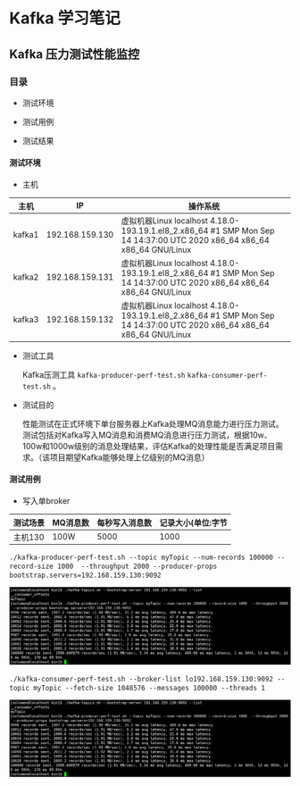 # Kafka 学习笔记

## Kafka 压力测试性能监控

### 目录

- 测试环境
  
- 测试用例
  
- 测试结果
  
#### 测试环境

* 主机

|主机|IP|操作系统|
|----|-----|-----|
|kafka1|192.168.159.130|虚拟机器Linux localhost 4.18.0-193.19.1.el8_2.x86_64 #1 SMP Mon Sep 14 14:37:00 UTC 2020 x86_64 x86_64 x86_64 GNU/Linux|
|kafka2|192.168.159.131|虚拟机器Linux localhost 4.18.0-193.19.1.el8_2.x86_64 #1 SMP Mon Sep 14 14:37:00 UTC 2020 x86_64 x86_64 x86_64 GNU/Linux|
|kafka3|192.168.159.132|虚拟机器Linux localhost 4.18.0-193.19.1.el8_2.x86_64 #1 SMP Mon Sep 14 14:37:00 UTC 2020 x86_64 x86_64 x86_64 GNU/Linux|

* 测试工具

  Kafka压测工具 `kafka-producer-perf-test.sh`  `kafka-consumer-perf-test.sh` 。

* 测试目的
  
  性能测试在正式环境下单台服务器上Kafka处理MQ消息能力进行压力测试。测试包括对Kafka写入MQ消息和消费MQ消息进行压力测试，根据10w、100w和1000w级别的消息处理结果，评估Kafka的处理性能是否满足项目需求。（该项目期望Kafka能够处理上亿级别的MQ消息）

#### 测试用例

+ 写入单broker
  
|测试场景|MQ消息数|每秒写入消息数|记录大小(单位:字节|
|----|----|----|----|
|主机130|100W|5000|1000|

```shell
./kafka-producer-perf-test.sh --topic myTopic --num-records 100000 --record-size 1000  --throughput 2000 --producer-props bootstrap.servers=192.168.159.130:9092
```

![avatar](20201130090159.png)

```shell
./kafka-consumer-perf-test.sh --broker-list lo192.168.159.130:9092 --topic myTopic --fetch-size 1048576 --messages 100000 --threads 1
```

![avatar](20201130090159.png)